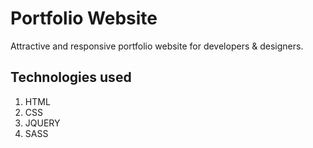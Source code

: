 # Portfolio Website

Attractive and responsive portfolio website for developers & designers.

## Technologies used

1. HTML 
2. CSS 
3. JQUERY
4. SASS
